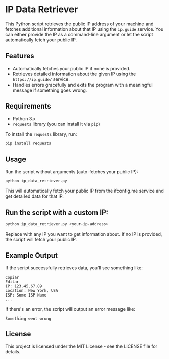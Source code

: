 # IP Data Retriever

This Python script retrieves the public IP address of your machine and fetches additional information about that IP using the `ip.guide` service. You can either provide the IP as a command-line argument or let the script automatically fetch your public IP.

## Features

- Automatically fetches your public IP if none is provided.
- Retrieves detailed information about the given IP using the `https://ip.guide/` service.
- Handles errors gracefully and exits the program with a meaningful message if something goes wrong.

## Requirements

- Python 3.x
- `requests` library (you can install it via `pip`)

To install the `requests` library, run:
```bash
pip install requests
```

## Usage
Run the script without arguments (auto-fetches your public IP):

```bash
python ip_data_retriever.py
```
This will automatically fetch your public IP from the ifconfig.me service and get detailed data for that IP.

## Run the script with a custom IP:
```bash
python ip_data_retriever.py <your-ip-address>
```
Replace <your-ip-address> with any IP you want to get information about. If no IP is provided, the script will fetch your public IP.

## Example Output
If the script successfully retrieves data, you'll see something like:

```vbnet
Copiar
Editar
IP: 123.45.67.89
Location: New York, USA
ISP: Some ISP Name
...
```
If there's an error, the script will output an error message like:

```nginx
Something went wrong
```

## License
This project is licensed under the MIT License - see the LICENSE file for details.
